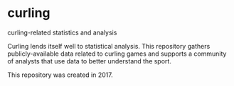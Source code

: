 
# curling
curling-related statistics and analysis

Curling lends itself well to statistical analysis. This repository gathers publicly-available data related to curling games
and supports a community of analysts that use data to better understand the sport.

This repository was created in 2017.
